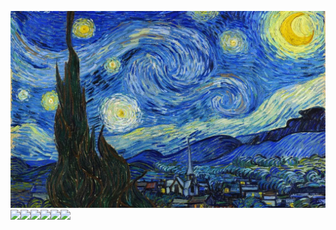 <img src="https://github.com/devKobe24/images/blob/main/vincent.jpeg?raw=true"><br>
<img src="https://img.shields.io/badge/ios-000000?style=for-the-badge&logo=ios&logoColor=white"><img src="https://img.shields.io/badge/Swift-F05138?style=for-the-badge&logo=Swift&logoColor=white"><img src="https://img.shields.io/badge/Vapor-0D0D0D?style=for-the-badge&logo=Vapor&logoColor=white"><img src="https://img.shields.io/badge/MySQL-4479A1?style=for-the-badge&logo=MySQL&logoColor=white"><img src="https://img.shields.io/badge/PostgreSQL-4169E1?style=for-the-badge&logo=PostgreSQL&logoColor=white"><img src="https://img.shields.io/badge/amazonroute53-232F3E?style=for-the-badge&logo=amazonroute53&logoColor=white">
